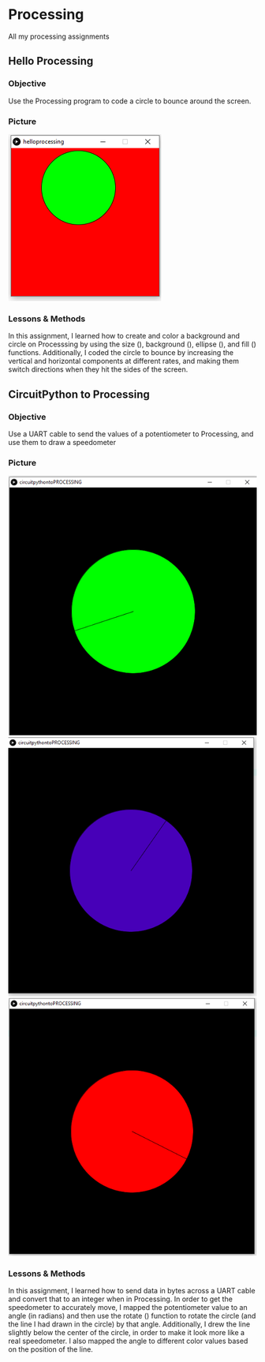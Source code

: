 # Processing
All my processing assignments

## Hello Processing
### Objective
Use the Processing program to code a circle to bounce around the screen.
### Picture
![alt text](media/helloprocessingpic.PNG)
### Lessons & Methods
In this assignment, I learned how to create and color a background and circle on Processsing by using the size (), background (), ellipse (), and fill () functions.  Additionally, I coded the circle to bounce by increasing the vertical and horizontal components at different rates, and making them switch directions when they hit the sides of the screen.

## CircuitPython to Processing
### Objective
Use a UART cable to send the values of a potentiometer to Processing, and use them to draw a speedometer
### Picture 
![alt text](media/CPtoPpic2.PNG)
![alt text](media/CPtoPpic3.PNG)
![alt text](media/CPtoPpic4.PNG)
### Lessons & Methods
In this assignment, I learned how to send data in bytes across a UART cable and convert that to an integer when in Processing.  In order to get the speedometer to accurately move, I mapped the potentiometer value to an angle (in radians) and then use the rotate () function to rotate the circle (and the line I had drawn in the circle) by that angle.  Additionally, I drew the line slightly below the center of the circle, in order to make it look more like a real speedometer.  I also mapped the angle to different color values based on the position of the line. 
